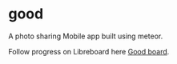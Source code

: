 # good
A photo sharing Mobile app built using meteor.

Follow progress on Libreboard here [Good board][board].

[board]: http://libreboard.com/boards/Eykc88Y6ovN9X2Wvz/good
